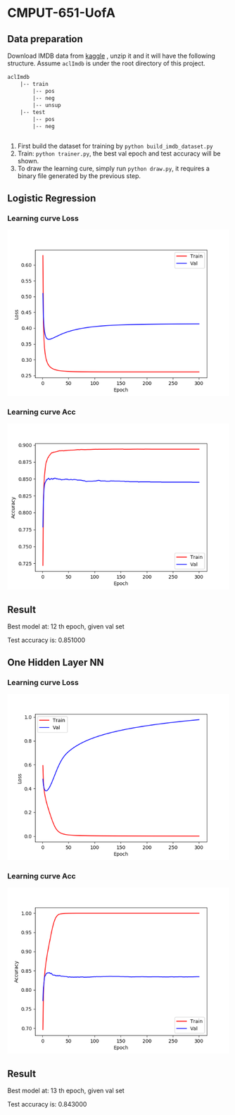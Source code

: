 # CMPUT-651-UofA


## Data preparation 

Download IMDB data from [kaggle](https://www.kaggle.com/iarunava/imdb-movie-reviews-dataset)
, unzip it and it will have the following structure. 
Assume ``aclImdb`` is under the root directory of this project.

```
aclImdb
    |-- train
        |-- pos
        |-- neg
        |-- unsup
    |-- test
        |-- pos
        |-- neg
```

## 
1. First build the dataset for training by ```python build_imdb_dataset.py```
2. Train: ```python trainer.py```, the best val epoch and test accuracy will be shown.
3. To draw the learning cure, simply run ```python draw.py```, it requires a binary file generated by the previous step.

## Logistic Regression

### Learning curve Loss
![Curve](img/train_curve_loss.png)

### Learning curve Acc
![Curve](img/train_curve_acc.png)

## Result

Best model at: 12 th epoch, given val set

Test accuracy is: 0.851000

## One Hidden Layer NN

### Learning curve Loss
![Curve](img/train_curve_loss_nn.png)

### Learning curve Acc
![Curve](img/train_curve_acc_nn.png)

## Result

Best model at: 13 th epoch, given val set

Test accuracy is: 0.843000



